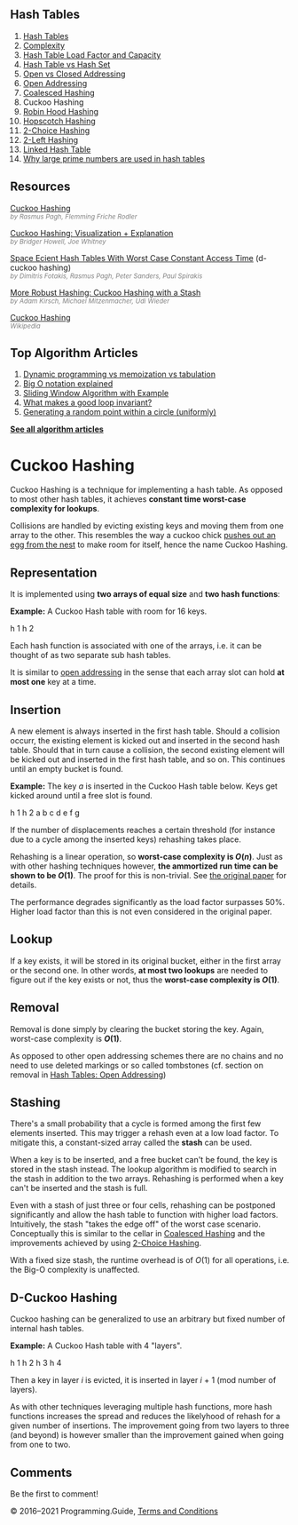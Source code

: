 <span class="underline"></span>

<span class="underline"></span>

## Hash Tables

1.  [Hash Tables](hash-tables.html)
2.  [Complexity](hash-tables-complexity.html)
3.  [Hash Table Load Factor and Capacity](hash-table-load-factor-and-capacity.html)
4.  [Hash Table vs Hash Set](hash-table-vs-hash-set.html)
5.  [Open vs Closed Addressing](hash-tables-open-vs-closed-addressing.html)
6.  [Open Addressing](hash-tables-open-addressing.html)
7.  [Coalesced Hashing](coalesced-hashing.html)
8.  Cuckoo Hashing
9.  [Robin Hood Hashing](robin-hood-hashing.html)
10. [Hopscotch Hashing](hopscotch-hashing.html)
11. [2-Choice Hashing](2-choice-hashing.html)
12. [2-Left Hashing](2-left-hashing.html)
13. [Linked Hash Table](linked-hash-table.html)
14. [Why large prime numbers are used in hash tables](prime-numbers-in-hash-tables.html)

## Resources

[Cuckoo Hashing](https://www.cs.tau.ac.il/~shanir/advanced-seminar-data-structures-2009/bib/pagh01cuckoo.pdf)  
<span style="color: grey; font-style: italic; font-size: smaller">by Rasmus Pagh, Flemming Friche Rodler</span>

[Cuckoo Hashing: Visualization + Explanation](https://www.youtube.com/watch?v=OBuGqu2d4v4)  
<span style="color: grey; font-style: italic; font-size: smaller">by Bridger Howell, Joe Whitney</span>

[Space Ecient Hash Tables With Worst Case Constant Access Time](http://www.itu.dk/people/pagh/papers/d-cuckoo.pdf) (d-cuckoo hashing)  
<span style="color: grey; font-style: italic; font-size: smaller">by Dimitris Fotakis, Rasmus Pagh, Peter Sanders, Paul Spirakis</span>

[More Robust Hashing: Cuckoo Hashing with a Stash](https://www.eecs.harvard.edu/~michaelm/postscripts/esa2008full.pdf)  
<span style="color: grey; font-style: italic; font-size: smaller">by Adam Kirsch, Michael Mitzenmacher, Udi Wieder</span>

[Cuckoo Hashing](https://en.wikipedia.org/wiki/Cuckoo_hashing)  
<span style="color: grey; font-style: italic; font-size: smaller">Wikipedia</span>

<span class="underline"></span>

## Top Algorithm Articles

1.  [Dynamic programming vs memoization vs tabulation](dynamic-programming-vs-memoization-vs-tabulation.html)
2.  [Big O notation explained](big-o-notation-explained.html)
3.  [Sliding Window Algorithm with Example](sliding-window-example.html)
4.  [What makes a good loop invariant?](what-makes-a-good-loop-invariant.html)
5.  [Generating a random point within a circle (uniformly)](random-point-within-circle.html)

[**See all algorithm articles**](algorithms.html)

# Cuckoo Hashing

Cuckoo Hashing is a technique for implementing a hash table. As opposed to most other hash tables, it achieves **constant time worst-case complexity for lookups**.

Collisions are handled by evicting existing keys and moving them from one array to the other. This resembles the way a cuckoo chick [pushes out an egg from the nest](https://www.youtube.com/watch?v=SO1WccH2_YM) to make room for itself, hence the name Cuckoo Hashing.

## Representation

It is implemented using **two arrays of equal size** and **two hash functions**:

**Example:** A Cuckoo Hash table with room for 16 keys.

h 1 h 2

Each hash function is associated with one of the arrays, i.e. it can be thought of as two separate sub hash tables.

It is similar to [open addressing](hash-tables-open-addressing.html) in the sense that each array slot can hold **at most one** key at a time.

## Insertion

A new element is always inserted in the first hash table. Should a collision occurr, the existing element is kicked out and inserted in the second hash table. Should that in turn cause a collision, the second existing element will be kicked out and inserted in the first hash table, and so on. This continues until an empty bucket is found.

**Example:** The key _a_ is inserted in the Cuckoo Hash table below. Keys get kicked around until a free slot is found.

h 1 h 2 a b c d e f g

If the number of displacements reaches a certain threshold (for instance due to a cycle among the inserted keys) rehashing takes place.

Rehashing is a linear operation, so **worst-case complexity is _O_(_n_)**. Just as with other hashing techniques however, **the ammortized run time can be shown to be _O_(1)**. The proof for this is non-trivial. See [the original paper](https://www.cs.tau.ac.il/~shanir/advanced-seminar-data-structures-2009/bib/pagh01cuckoo.pdf) for details.

The performance degrades significantly as the load factor surpasses 50%. Higher load factor than this is not even considered in the original paper.

## Lookup

If a key exists, it will be stored in its original bucket, either in the first array or the second one. In other words, **at most two lookups** are needed to figure out if the key exists or not, thus the **worst-case complexity is _O_(1)**.

## Removal

Removal is done simply by clearing the bucket storing the key. Again, worst-case complexity is **_O_(1)**.

As opposed to other open addressing schemes there are no chains and no need to use deleted markings or so called tombstones (cf. section on removal in [Hash Tables: Open Addressing](hash-tables-open-addressing.html))

## Stashing

There's a small probability that a cycle is formed among the first few elements inserted. This may trigger a rehash even at a low load factor. To mitigate this, a constant-sized array called the **stash** can be used.

When a key is to be inserted, and a free bucket can't be found, the key is stored in the stash instead. The lookup algorithm is modified to search in the stash in addition to the two arrays. Rehashing is performed when a key can't be inserted and the stash is full.

Even with a stash of just three or four cells, rehashing can be postponed significantly and allow the hash table to function with higher load factors. Intuitively, the stash "takes the edge off" of the worst case scenario. Conceptually this is similar to the cellar in [Coalesced Hashing](coalesced-hashing.html) and the improvements achieved by using [2-Choice Hashing](2-choice-hashing.html).

With a fixed size stash, the runtime overhead is of _O_(1) for all operations, i.e. the Big-O complexity is unaffected.

## D-Cuckoo Hashing

Cuckoo hashing can be generalized to use an arbitrary but fixed number of internal hash tables.

**Example:** A Cuckoo Hash table with 4 "layers".

h 1 h 2 h 3 h 4

Then a key in layer _i_ is evicted, it is inserted in layer <span class="no-wrap">*i* + 1</span> (mod number of layers).

As with other techniques leveraging multiple hash functions, more hash functions increases the spread and reduces the likelyhood of rehash for a given number of insertions. The improvement going from two layers to three (and beyond) is however smaller than the improvement gained when going from one to two.

## Comments

Be the first to comment!

© 2016–2021 Programming.Guide, [Terms and Conditions](terms-and-conditions.html)
